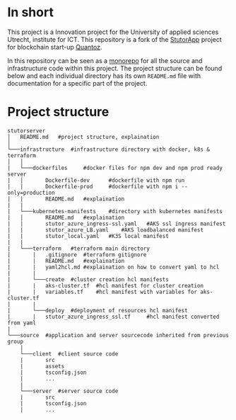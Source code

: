 # In short
This project is a Innovation project for the University of applied sciences Utrecht, institute for ICT. This repository is a fork of the [StutorApp](https://github.com/QuantozProject/StutorApp) project for blockchain start-up [Quantoz](https://quantoz.com/).

In this repository can be seen as a [monorepo](https://semaphoreci.com/blog/what-is-monorepo) for all the source and infrastructure code within this project. The project structure can be found below and each individual directory has its own `README.md` file with documentation for a specific part of the project.

# Project structure
```
stutorserver
│   README.md   #project structure, explaination
│
└───infrastructure  #infrastructure directory with docker, k8s & terraform
│   │
|   └───dockerfiles     #docker files for npm dev and npm prod ready server
|   │       Dockerfile-dev      #dockerfile with npm run
|   |       Dockerfile-prod     #dockerfile with npm i --only=production
|   |       README.md   #explaination
|   |
|   └───kubernetes-manifests    #directory with kubernetes manifests
|   │       README.md   #explaination
|   |       stutor_azure_ingress-ssl.yaml   #AKS ssl ingress manifest
|   |       stutor_azure_LB.yaml    #AKS loadbalanced manifest
|   |       stutor_local.yaml   #K3S local manifest
|   |
|   └───terraform   #terraform main directory
|       |   .gitignore  #terraform gitignore
|       |   README.md   #explaination
|       |   yaml2hcl.md #explaination on how to convert yaml to hcl
|       |
|       └───create  #cluster creation hcl manifests
|       |   aks-cluster.tf  #hcl manifest for cluster creation
|       |   variables.tf    #hcl manifest with variables for aks-cluster.tf
|       |
|       └───deploy  #deployment of resources hcl manifest
|       |   stutor_azure_ingress_ssl.tf     #hcl manifest converted from yaml
|
└───source  #application and server sourcecode inherited from previous group
    |
    └───client  #client source code
    |       src
    |       assets
    |       tsconfig.json
    |       ...
    |
    └───server  #server source code
    |       src
    |       tsconfig.json
    |       ...
```